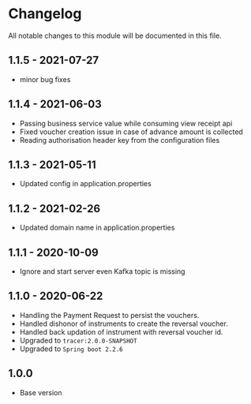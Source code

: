 # Changelog
All notable changes to this module will be documented in this file.

## 1.1.5 - 2021-07-27
- minor bug fixes

## 1.1.4 - 2021-06-03
- Passing business service value while consuming view receipt api
- Fixed voucher creation issue in case of advance amount is collected
- Reading authorisation header key from the configuration files

## 1.1.3 - 2021-05-11
- Updated config in application.properties

## 1.1.2 - 2021-02-26
- Updated domain name in application.properties

## 1.1.1 - 2020-10-09
- Ignore and start server even Kafka topic is missing

## 1.1.0 - 2020-06-22

- Handling the Payment Request to persist the vouchers.
- Handled dishonor of instruments to create the reversal voucher.
- Handled back updation of instrument with reversal voucher id.
- Upgraded to `tracer:2.0.0-SNAPSHOT`
- Upgraded to `Spring boot 2.2.6`

## 1.0.0

- Base version
